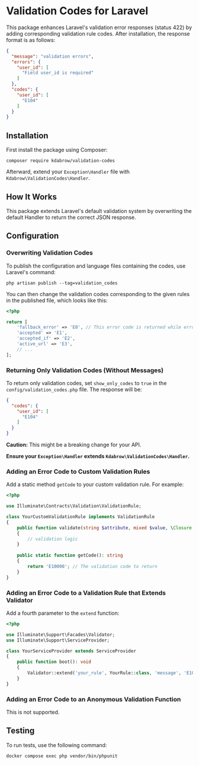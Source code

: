 # Validation Codes for Laravel

This package enhances Laravel's validation error responses (status 422) by adding corresponding validation rule codes. After installation, the response format is as follows:

```json
{
  "message": "validation errors",
  "errors": {
    "user_id": [
      "Field user_id is required"
    ]
  },
  "codes": {
    "user_id": [
      "E104"
    ]
  }
}
```

## Installation
First install the package using Composer:
```shell
composer require kdabrow/validation-codes
```

Afterward, extend your `Exception\Handler` file with `Kdabrow\ValidationCodes\Handler`.

## How It Works

This package extends Laravel's default validation system by overwriting the default Handler to return the correct JSON response.

## Configuration

### Overwriting Validation Codes

To publish the configuration and language files containing the codes, use Laravel's command:

```shell
php artisan publish --tag=validation_codes
```

You can then change the validation codes corresponding to the given rules in the published file, which looks like this:

```php
<?php

return [
    'fallback_error' => 'E0', // This error code is returned while error code isn't found in this file
    'accepted' => 'E1',
    'accepted_if' => 'E2',
    'active_url' => 'E3',
    // ...
];
```

### Returning Only Validation Codes (Without Messages)

To return only validation codes, set `show_only_codes` to `true` in the `config/validation_codes.php` file. The response will be:

```json
{
  "codes": {
    "user_id": [
      "E104"
    ]
  }
}
```

**Caution:** This might be a breaking change for your API.

**Ensure your `Exception\Handler` extends `Kdabrow\ValidationCodes\Handler`.**

### Adding an Error Code to Custom Validation Rules

Add a static method `getCode` to your custom validation rule. For example:

```php
<?php

use Illuminate\Contracts\Validation\ValidationRule;

class YourCustomValidationRule implements ValidationRule
{
    public function validate(string $attribute, mixed $value, \Closure $fail): void
    {
        // validation logic
    }
    
    public static function getCode(): string
    {
        return 'E10000'; // The validation code to return
    }
}
```

### Adding an Error Code to a Validation Rule that Extends Validator

Add a fourth parameter to the `extend` function:

```php
<?php

use Illuminate\Support\Facades\Validator;
use Illuminate\Support\ServiceProvider;

class YourServiceProvider extends ServiceProvider
{
    public function boot(): void
    {
        Validator::extend('your_rule', YourRule::class, 'message', 'E10000');
    }
}
```

### Adding an Error Code to an Anonymous Validation Function

This is not supported.

## Testing

To run tests, use the following command:

```shell
docker compose exec php vendor/bin/phpunit
```